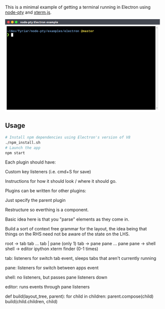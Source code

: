 This is a minimal example of getting a terminal running in Electron using [node-pty](https://github.com/Tyriar/node-pty) and [xterm.js](https://github.com/sourcelair/xterm.js).

![](./images/preview.png)

## Usage

```bash
# Install npm dependencies using Electron's version of V8
./npm_install.sh
# Launch the app
npm start
```

Each plugin should have:

Custom key listeners (i.e. cmd+S for save)

Instructions for how it should look / where it should go.

Plugins can be written for other plugins:

Just specify the parent plugin

Restructure so everthing is a component.


Basic idea here is that you "parse" elements as they come in.


Build a sort of context free grammar for the layout, the idea being that things on the RHS need not be aware of the state on the LHS.

root -> tab tab ... tab | pane (only 1)
tab -> pane pane ... pane
pane -> shell
shell -> editor ipython xterm finder (0-1 times)

tab: listeners for switch tab event, sleeps tabs that aren't currently running

pane: listeners for switch between apps event

shell: no listeners, but passes pane listeners down

editor: runs events through pane listeners

def build(layout_tree, parent):
	for child in children:
		parent.compose(child)
		build(child.children, child)
